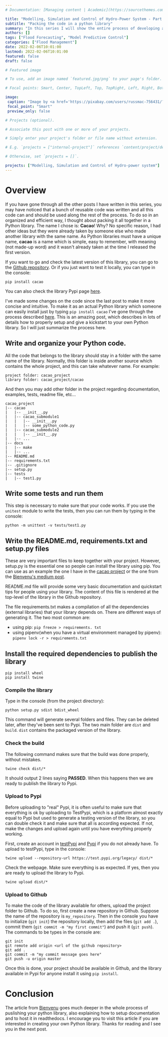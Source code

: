 ```yaml
---
# Documentation: [Managing content | Academic](https://sourcethemes.com/academic/docs/managing-content/)

title: "Modelling, Simulation and Control of Hydro-Power System - Part 6"
subtitle: "Packing the code in a python library"
summary: "In this series I will show the entire process of developing a model, performing simulations and the use of different control techniques for decision support in flood management systems."
authors: []
tags: ["Flood Forecasting", "Model Predictive Control"]
categories: ["Flood Management"]
date: 2022-02-06T10:01:00
lastmod: 2022-02-06T10:01:00
featured: false
draft: false

# Featured image

# To use, add an image named `featured.jpg/png` to your page's folder.

# Focal points: Smart, Center, TopLeft, Top, TopRight, Left, Right, BottomLeft, Bottom, BottomRight.

image:
 caption: "Image by <a href='https://pixabay.com/users/russmac-756431/?utm_source=link-attribution&amp;utm_medium=referral&amp;utm_campaign=image&amp;utm_content=929406'>Russ McElroy</a> from <a href='https://pixabay.com/?utm_source=link-attribution&amp;utm_medium=referral&amp;utm_campaign=image&amp;utm_content=929406'>Pixabay</a>"
 focal_point: "Smart"
 preview_only: false

# Projects (optional).

# Associate this post with one or more of your projects.

# Simply enter your project's folder or file name without extension.

# E.g. `projects = ["internal-project"]` references `content/project/deep-learning/index.md`.

# Otherwise, set `projects = []`.

projects: ["Modelling, Simulation and Control of Hydro-power system"]
---
```


# Overview

If you have gone through all the other posts I have written in this series, you may have noticed that a bunch of reusable code was written and all this code can and should be used along the rest of the process. To do so in an organized and efficient way, I thought about packing it all together in a Python library. The name I chose is: **Cacao**! Why? No specific reason, I had other ideas but they were already taken by someone else who made another library with the same name. As Python libraries must have a unique name, **cacao** is a name which is simple, easy to remember, with meaning (not made-up word) and it wasn't already taken at the time I released the first version.

If you want to go and check the latest version of this library, you can go to the [Github repository](https://github.com/euanrussano/cacao). Or if you just want to test it locally, you can type in the console:

```
pip install cacao
```
You can also check the library Pypi page [here](https://pypi.org/project/cacao/).

I've made some changes on the code since the last post to make it more concise and intuitive. To make it as an actual Python library which someone can easily install just by typing `pip install cacao` I've gone through the process described [here](https://towardsdatascience.com/deep-dive-create-and-publish-your-first-python-library-f7f618719e14). This is an amazing post, which describes in lots of details how to properly setup and give a kickstart to your own Python library. So I will just summarize the process here.

## Write and organize your Python code.

All the code that belongs to the library should stay in a folder with the same name of the library. Normally, this folder is inside another source which contains the whole project, and this can take whatever name. For example:

```
project folder: cacao_project
library folder: cacao_project/cacao
```
And then you may add other folder in the project regarding documentation, examples, tests, readme file, etc...

```
cacao_project
|-- cacao
|   |-- __init__.py
|   |-- cacao_submodule1
|   |   |-- __init__.py
|   |   |-- some_python_code.py
|   |-- cacao_submodule2
|   |   |-- __init__.py
|   |-- ...
|-- docs
|   |-- make
|   |-- ...
|-- README.md
|-- requirements.txt
|-- .gitignore
|-- setup.py
|-- tests
|   |-- test1.py
```

## Write some tests and run them

This step is necessary to make sure that your code works. If you use the `unitest` module to write the tests, then you can run them by typing in the console:

```
python -m unittest -v tests/test1.py
```

## Write the README.md, requirements.txt and setup.py files

These are very important files to keep together with your project. However, setup.py is the essential one so people can install the library using pip. You can use as an example the one I have in the [cacao project](https://github.com/euanrussano/cacao) or the one from the [Bienvenu's medium post](https://towardsdatascience.com/deep-dive-create-and-publish-your-first-python-library-f7f618719e14).

README.md file will provide some very basic documentation and quickstart tips for people using your library. The content of this file is rendered at the top-level of the library in the Github repository.

The file requirements.txt makes a compilation of all the dependencies (external libraries) that your library depends on. There are different ways of generating it. The two most common are:
+ using pip: `pip freeze > requirements. txt`
+ using pipenv(when you have a virtual environment managed by pipenv): `pipenv lock -r > requirements.txt`

## Install the required dependencies to publish the library

```
pip install wheel
pip install twine
```

### Compile the library

Type in the console (from the project directory):

```
python setup.py sdist bdist_wheel
```

This command will generate several folders and files. They can be deleted later, after they've been sent to Pypi. The two main folder are `dist` and `build`. `dist` contains the packaged version of the library.

### Check the build

The following command makes sure that the build was done properly, without mistakes.

```
twine check dist/*
```

It should output 2 lines saying **PASSED**. When this happens then we are ready to publish the library to Pypi.

### Upload to Pypi

Before uploading to "real" Pypi, it is often useful to make sure that everything is ok by uploading to TestPypi, which is a platform almost exactly equal to Pypi but used to generate a testing version of the library, so you can double check it and make sure that all is according expected. If not, make the changes and upload again until you have everything properly working.

First, create an account in [testPypi](https://test.pypi.org/) and [Pypi](https://pypi.org/) if you do not already have.
To upload to testPypi, type in the console:

```
twine upload --repository-url https://test.pypi.org/legacy/ dist/*
```

Check the webpage. Make sure everything is as expected. If yes, then you are ready to upload the library to Pypi.

```
twine upload dist/*
```

### Upload to Github

To make the code of the library available for others, upload the project folder to Github. To do so, first create a new repository in Github. Suppose the name of the repository is `my_repository`. Then in the console you have to initialize (`git init`) the repository locally, then add the files (`git add .`), commit them (`git commit -m "my first commit"`) and push it (`git push`). The commands to be types in the console are:

```
git init
git remote add origin <url of the github repository>
git add .
git commit -m "my commit message goes here"
git push -u origin master
```

Once this is done, your project should be available in Github, and the library available in Pypi for anyone install it using `pip install`. 

# Conclusion

The article from [Bienvenu](https://towardsdatascience.com/deep-dive-create-and-publish-your-first-python-library-f7f618719e14) goes much deeper in the whole process of puslishing your python library, also explaining how to setup documentation and to host it in readthedocs. I encourage you to visit this article if you are interested in creating your own Python library. Thanks for reading and I see you in the next post.
